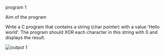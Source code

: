 program 1


Aim of the program

Write a C program that contains a string (char pointer) with a value ‘Hello world’. The program should XOR each character in this string with 0 and displays the result.


![output 1](https://user-images.githubusercontent.com/69303964/147480728-f88a497e-bc1f-463e-a947-3915482793cc.png)

